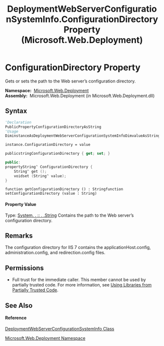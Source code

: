 ﻿---
title: DeploymentWebServerConfigurationSystemInfo.ConfigurationDirectory Property  (Microsoft.Web.Deployment)
TOCTitle: ConfigurationDirectory Property
ms:assetid: P:Microsoft.Web.Deployment.DeploymentWebServerConfigurationSystemInfo.ConfigurationDirectory
ms:mtpsurl: https://msdn.microsoft.com/en-us/library/microsoft.web.deployment.deploymentwebserverconfigurationsysteminfo.configurationdirectory(v=VS.90)
ms:contentKeyID: 22753872
ms.date: 05/02/2012
mtps_version: v=VS.90
f1_keywords:
- Microsoft.Web.Deployment.DeploymentWebServerConfigurationSystemInfo.ConfigurationDirectory
- Microsoft.Web.Deployment.DeploymentWebServerConfigurationSystemInfo.get_ConfigurationDirectory
- Microsoft.Web.Deployment.DeploymentWebServerConfigurationSystemInfo.set_ConfigurationDirectory
dev_langs:
- CSharp
- JScript
- VB
- c++
api_location:
- Microsoft.Web.Deployment.dll
api_name:
- Microsoft.Web.Deployment.DeploymentWebServerConfigurationSystemInfo.ConfigurationDirectory
- Microsoft.Web.Deployment.DeploymentWebServerConfigurationSystemInfo.get_ConfigurationDirectory
- Microsoft.Web.Deployment.DeploymentWebServerConfigurationSystemInfo.set_ConfigurationDirectory
api_type:
- Managed
topic_type:
- apiref
- kbSyntax
product_family_name: VS
ROBOTS: INDEX,FOLLOW
---

# ConfigurationDirectory Property

Gets or sets the path to the Web server’s configuration directory.

**Namespace:**  [Microsoft.Web.Deployment](microsoft-web-deployment-namespace.md)  
**Assembly:**  Microsoft.Web.Deployment (in Microsoft.Web.Deployment.dll)

## Syntax

``` vb
'Declaration
PublicPropertyConfigurationDirectoryAsString
'Usage
DiminstanceAsDeploymentWebServerConfigurationSystemInfoDimvalueAsStringvalue = instance.ConfigurationDirectory

instance.ConfigurationDirectory = value
```

``` csharp
publicstringConfigurationDirectory { get; set; }
```

``` c++
public:
propertyString^ ConfigurationDirectory {
    String^ get ();
    voidset (String^ value);
}
```

``` jscript
function getConfigurationDirectory () : Stringfunction setConfigurationDirectory (value : String)
```

#### Property Value

Type: [System. . :: . .String](https://msdn.microsoft.com/en-us/library/s1wwdcbf\(v=vs.90\))  
Contains the path to the Web server’s configuration directory.  

## Remarks

The configuration directory for IIS 7 contains the applicationHost.config, administration.config, and redirection.config files.

## Permissions

  - Full trust for the immediate caller. This member cannot be used by partially trusted code. For more information, see [Using Libraries from Partially Trusted Code](https://msdn.microsoft.com/en-us/library/8skskf63\(v=vs.90\)).

## See Also

#### Reference

[DeploymentWebServerConfigurationSystemInfo Class](deploymentwebserverconfigurationsysteminfo-class-microsoft-web-deployment.md)

[Microsoft.Web.Deployment Namespace](microsoft-web-deployment-namespace.md)

